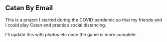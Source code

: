 ## Catan By Email

This is a project I started during the COVID pandemic so that my friends and I could play Catan and practice social distancing.

I'll update this with photos etc once the game is more complete.